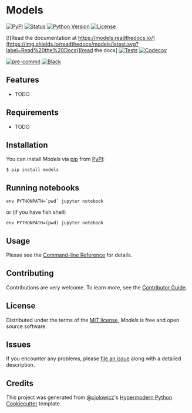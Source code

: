 # Models

[![PyPI](https://img.shields.io/pypi/v/models.svg)][pypi status]
[![Status](https://img.shields.io/pypi/status/models.svg)][pypi status]
[![Python Version](https://img.shields.io/pypi/pyversions/models)][pypi status]
[![License](https://img.shields.io/pypi/l/models)][license]

[![Read the documentation at https://models.readthedocs.io/](https://img.shields.io/readthedocs/models/latest.svg?label=Read%20the%20Docs)][read the docs]
[![Tests](https://github.com/DallanQ/models/workflows/Tests/badge.svg)][tests]
[![Codecov](https://codecov.io/gh/DallanQ/models/branch/main/graph/badge.svg)][codecov]

[![pre-commit](https://img.shields.io/badge/pre--commit-enabled-brightgreen?logo=pre-commit&logoColor=white)][pre-commit]
[![Black](https://img.shields.io/badge/code%20style-black-000000.svg)][black]

[pypi status]: https://pypi.org/project/models/
[read the docs]: https://models.readthedocs.io/
[tests]: https://github.com/DallanQ/models/actions?workflow=Tests
[codecov]: https://app.codecov.io/gh/DallanQ/models
[pre-commit]: https://github.com/pre-commit/pre-commit
[black]: https://github.com/psf/black

## Features

- TODO

## Requirements

- TODO

## Installation

You can install _Models_ via [pip] from [PyPI]:

```console
$ pip install models
```

## Running notebooks

```console
env PYTHONPATH=`pwd` jupyter notebook
```

or (if you have fish shell)

```console
env PYTHONPATH=(pwd) jupyter notebook
```

## Usage

Please see the [Command-line Reference] for details.

## Contributing

Contributions are very welcome.
To learn more, see the [Contributor Guide].

## License

Distributed under the terms of the [MIT license][license],
_Models_ is free and open source software.

## Issues

If you encounter any problems,
please [file an issue] along with a detailed description.

## Credits

This project was generated from [@cjolowicz]'s [Hypermodern Python Cookiecutter] template.

[@cjolowicz]: https://github.com/cjolowicz
[pypi]: https://pypi.org/
[hypermodern python cookiecutter]: https://github.com/cjolowicz/cookiecutter-hypermodern-python
[file an issue]: https://github.com/DallanQ/models/issues
[pip]: https://pip.pypa.io/

<!-- github-only -->

[license]: https://github.com/DallanQ/models/blob/main/LICENSE
[contributor guide]: https://github.com/DallanQ/models/blob/main/CONTRIBUTING.md
[command-line reference]: https://models.readthedocs.io/en/latest/usage.html

